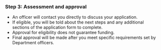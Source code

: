 ###  **Step 3: Assessment and approval**

  * An officer will contact you directly to discuss your application. 
  * If eligible, you will be told about the next steps and any additional sections of the application form to complete. 
  * Approval for eligibility does not guarantee funding. 
  * Final approval will be made after you meet specific requirements set by Department officers. 
